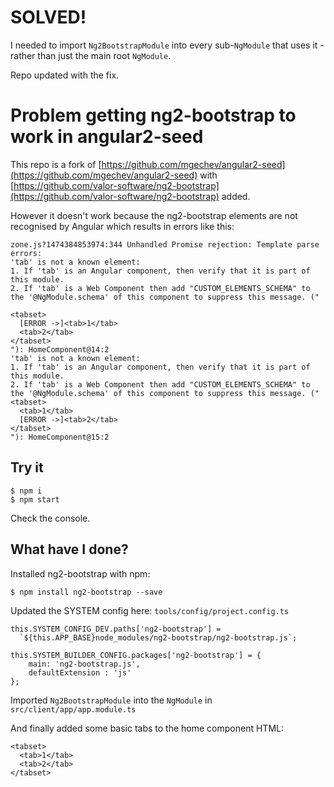 # SOLVED!

I needed to import `Ng2BootstrapModule` into every sub-`NgModule` that uses it - rather than just the main root `NgModule`.

Repo updated with the fix.

# Problem getting ng2-bootstrap to work in angular2-seed

This repo is a fork of [https://github.com/mgechev/angular2-seed](https://github.com/mgechev/angular2-seed) with [https://github.com/valor-software/ng2-bootstrap](https://github.com/valor-software/ng2-bootstrap) added.

However it doesn't work because the ng2-bootstrap elements are not recognised by Angular which results in errors like this:


```
zone.js?1474384853974:344 Unhandled Promise rejection: Template parse errors:
'tab' is not a known element:
1. If 'tab' is an Angular component, then verify that it is part of this module.
2. If 'tab' is a Web Component then add "CUSTOM_ELEMENTS_SCHEMA" to the '@NgModule.schema' of this component to suppress this message. ("

<tabset>
  [ERROR ->]<tab>1</tab>
  <tab>2</tab>
</tabset>
"): HomeComponent@14:2
'tab' is not a known element:
1. If 'tab' is an Angular component, then verify that it is part of this module.
2. If 'tab' is a Web Component then add "CUSTOM_ELEMENTS_SCHEMA" to the '@NgModule.schema' of this component to suppress this message. ("
<tabset>
  <tab>1</tab>
  [ERROR ->]<tab>2</tab>
</tabset>
"): HomeComponent@15:2
```

## Try it

    $ npm i
    $ npm start

Check the console.


## What have I done?

Installed ng2-bootstrap with npm:

    $ npm install ng2-bootstrap --save


Updated the SYSTEM config here: `tools/config/project.config.ts`

```
this.SYSTEM_CONFIG_DEV.paths['ng2-bootstrap'] =
  `${this.APP_BASE}node_modules/ng2-bootstrap/ng2-bootstrap.js`;

this.SYSTEM_BUILDER_CONFIG.packages['ng2-bootstrap'] = {
    main: 'ng2-bootstrap.js',
    defaultExtension : 'js'
};
```

Imported `Ng2BootstrapModule` into the `NgModule` in `src/client/app/app.module.ts` 

And finally added some basic tabs to the home component HTML:

````
<tabset>
  <tab>1</tab>
  <tab>2</tab>
</tabset>
````

